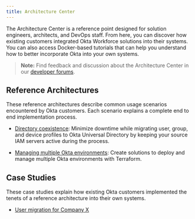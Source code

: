 ```yaml
---
title: Architecture Center
---
```


The Architecture Center is a reference point designed for solution engineers, architects, and DevOps staff. From here, you can discover how existing customers integrated Okta Workforce solutions into their systems. You can also access Docker-based tutorials that can help you understand how to better incorporate Okta into your own systems.

> **Note:** Find feedback and discussion about the Architecture Center in our [developer forums](https://devforum.okta.com/c/questions/architecture/24).

## Reference Architectures

These reference architectures describe common usage scenarios encountered by Okta customers. Each scenario explains a complete end to end implementation process.

* [Directory coexistence](/docs/reference/architecture-center/directory-coexistence): Minimize downtime while migrating user, group, and device profiles to Okta Universal Directory by keeping your source IAM servers active during the process.

* [Managing multiple Okta environments](/docs/reference/architecture-center/multiple-environments): Create solutions to deploy and manage multiple Okta environments with Terraform.

## Case Studies

These case studies explain how existing Okta customers implemented the tenets of a reference architecture into their own systems.

* [User migration for Company X](/docs/reference/architecture-center/companyx)

